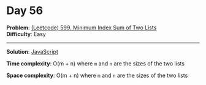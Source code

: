 # Day 56

**Problem**: [(Leetcode) 599. Minimum Index Sum of Two Lists](https://leetcode.com/problems/minimum-index-sum-of-two-lists/)  
**Difficulty**: Easy

---

**Solution**: [JavaScript](../solutions/minimum-index-sum-two-lists.js)

**Time complexity**: O(m + n) where `m` and `n` are the sizes of the two lists

**Space complexity**: O(m + n) where `m` and `n` are the sizes of the two lists
